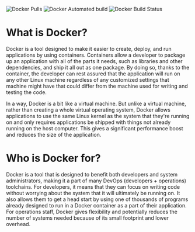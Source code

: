 ![Docker Pulls](https://img.shields.io/docker/pulls/smela/gcc-dev.svg) ![Docker Automated build](https://img.shields.io/docker/automated/smela/gcc-dev.svg) ![Docker Build Status](https://img.shields.io/docker/build/smela/gcc-dev.svg)

# What is Docker?

Docker is a tool designed to make it easier to create, deploy, and run
applications by using containers. Containers allow a developer to package up an
application with all of the parts it needs, such as libraries and other
dependencies, and ship it all out as one package. By doing so, thanks to the
container, the developer can rest assured that the application will run on any
other Linux machine regardless of any customized settings that machine might have
that could differ from the machine used for writing and testing the code.

In a way, Docker is a bit like a virtual machine. But unlike a virtual machine,
rather than creating a whole virtual operating system, Docker allows applications
to use the same Linux kernel as the system that they're running on and only
requires applications be shipped with things not already running on the host
computer. This gives a significant performance boost and reduces the size of the
application.

# Who is Docker for?

Docker is a tool that is designed to benefit both developers and system
administrators, making it a part of many DevOps (developers + operations)
toolchains. For developers, it means that they can focus on writing code without
worrying about the system that it will ultimately be running on. It also allows
them to get a head start by using one of thousands of programs already designed
to run in a Docker container as a part of their application. For operations
staff, Docker gives flexibility and potentially reduces the number of systems
needed because of its small footprint and lower overhead.
